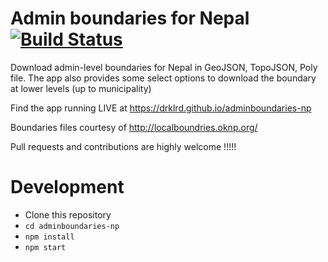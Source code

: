 # Admin boundaries for Nepal [![Build Status](https://travis-ci.org/drklrd/adminboundaries-np.svg?branch=master)](https://travis-ci.org/drklrd/adminboundaries-np)

Download admin-level boundaries for Nepal in GeoJSON, TopoJSON, Poly file. The app also provides some select options to download the boundary at lower levels (up to municipality)

Find the app running LIVE at https://drklrd.github.io/adminboundaries-np

Boundaries files courtesy of http://localboundries.oknp.org/

Pull requests and contributions are highly welcome !!!!!



# Development

- Clone this repository
- ``` cd adminboundaries-np ```
- ``` npm install ```
- ``` npm start ```